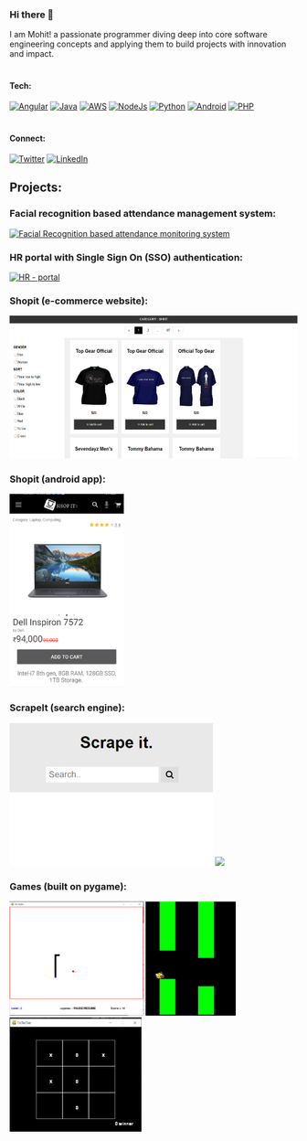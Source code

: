 ### Hi there 👋
I am Mohit! a passionate programmer diving deep into core software engineering concepts and applying them to build projects with innovation and impact.


# <h4>Tech:</h4>
<a href="#" ><img src="https://angular.io/assets/images/logos/angular/angular.png" height="35" title="Angular"></a>
<a href="#" ><img src="https://upload.wikimedia.org/wikipedia/en/thumb/3/30/Java_programming_language_logo.svg/1200px-Java_programming_language_logo.svg.png" height="35" title="Java"></a>
<a href="#" ><img src="https://upload.wikimedia.org/wikipedia/commons/thumb/9/93/Amazon_Web_Services_Logo.svg/2560px-Amazon_Web_Services_Logo.svg.png" height="30" title="AWS"></a>
<a href="#" ><img src="https://upload.wikimedia.org/wikipedia/commons/thumb/d/d9/Node.js_logo.svg/2560px-Node.js_logo.svg.png" height="30" title="NodeJs"></a>
  <a href="#" ><img src="https://cdn3.iconfinder.com/data/icons/logos-and-brands-adobe/512/267_Python-512.png" height="30"
                                                  title="Python"></a>
  <a href="#" ><img src="https://source.android.com/setup/images/Android_symbol_green_RGB.png" height="30"
                                                  title="Android"></a>
  <a href="#" ><img src="https://www.php.net/images/logos/php-logo.svg" height="25"
                                                  title="PHP"></a>
                                               
# <h4>Connect:</h4>

<a href="https://twitter.com/mohitsinghvi_" target="_blank" ><img src="https://cdn.iconscout.com/icon/free/png-256/twitter-213-569318.png"  height="25"
                                                  title="Twitter"></a>  <a href="https://www.linkedin.com/in/imohitsinghvi" ><img src = "https://content.linkedin.com/content/dam/me/business/en-us/amp/brand-site/v2/bg/LI-Bug.svg.original.svg" height="25" title="LinkedIn"></a>


<h2>Projects:</h2>

<h3>Facial recognition based attendance management system: </h3>
<a href="https://github.com/MohitSinghvi/faceId-attendance-ui"  >
  <img src="https://github.com/MohitSinghvi/MohitSinghvi/assets/35193178/848e216f-9a68-4ae3-813a-163cf2ee83a1"          
                                                          height="225" title="Facial Recognition based attendance monitoring system">
</a>
<br>
<h3>HR portal with Single Sign On (SSO) authentication:</h3>
<a href="https://github.com/MohitSinghvi/hr-portal-gs" >
<img  height="300" alt="HR - portal" src="https://github.com/MohitSinghvi/MohitSinghvi/assets/35193178/73180b1d-7681-4929-9aee-2ea38664599c" title="HR - portal"></a>      

<h3>Shopit (e-commerce website):</h3>
<a href="https://github.com/MohitSinghvi/ShopItWeb"  ><img src="https://github.com/MohitSinghvi/ShopItWeb/raw/master/Screenshots/resultpage.PNG?raw=true"          
                                                          height="250" title="Shopit (E-commerce Website)"></a>


  <h3>Shopit (android app):</h3>
   <a href="https://github.com/MohitSinghvi/ShopitApp" ><img src="https://github.com/MohitSinghvi/ShopitApp/raw/master/Screenshots/ShopitApp-01.png?raw=true"         
                                                          width="200" title="Shopit App"></a>


  <h3>ScrapeIt (search engine):</h3>
  <a href="https://github.com/MohitSinghvi/Scraper-and-Searcher" ><img src="https://github.com/MohitSinghvi/Scraper-and-Searcher/raw/master/Screenshots/main-page.PNG?raw=true" 
                                                          height="250" title="Basic Search Engine"></a>

<img  width="400" src="https://github.com/MohitSinghvi/MohitSinghvi/assets/35193178/ac5818e2-5881-4ebd-8cbe-ada9182c1ff7">


 <h3>Games (built on pygame):</h3>                       
 <a href="https://github.com/MohitSinghvi/The-Snake" ><img src="https://github.com/MohitSinghvi/The-Snake/raw/master/Snake_screenshot.PNG?raw=true"  height="200" 
                                                          title="The Snake"></a>
 <a href="https://github.com/MohitSinghvi/Flappy-Bird" ><img src="https://github.com/MohitSinghvi/Flappy-Bird/raw/master/Flappy-Screenshot.PNG?raw=true"  height="200"
                                                            title="Flappy Bird"></a>
 <a href="https://github.com/MohitSinghvi/TicTacToe" ><img src="https://github.com/MohitSinghvi/TicTacToe/raw/master/tictactoeScreenshot.PNG?raw=true"  height="200"
                                                          title="TicTacToe"></a>
<!-- <a href="https://github.com/MohitSinghvi/Mario" ><img src="https://github.com/MohitSinghvi/Mario/raw/master/mario_screenshot.PNG?raw=true"  height="100"
                                                      title="Mario"></a>
-->
                                                  
                                                  
</br>

<!--
**MohitSinghvi/MohitSinghvi** is a ✨ _special_ ✨ repository because its `README.md` (this file) appears on your GitHub profile.

Here are some ideas to get you started:

- 🔭 I’m currently working on ...
- 🌱 I’m currently learning ...
- 👯 I’m looking to collaborate on ...
- 🤔 I’m looking for help with ...
- 💬 Ask me about ...
- 📫 How to reach me: ...
- 😄 Pronouns: ...
- ⚡ Fun fact: ...
-->
